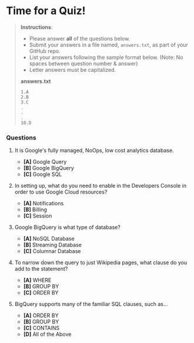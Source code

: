 # Time for a Quiz!

> **Instructions**: 
> * Please answer **all** of the questions below.
> * Submit your answers in a file named, `answers.txt`, as part of your GitHub repo.
> * List your answers following the sample format below. (Note: No spaces between question number & answer)
> * Letter answers must be capitalized.
>
> **answers.txt** 
> ```
> 1.A
> 2.B
> 3.C
> .
> .
> .
> 10.D
> ```

### Questions
1. It is Google's fully managed, NoOps, low cost analytics database.
	* **[A]** Google Query
	* **[B]** Google BigQuery
	* **[C]** Google SQL

2. In setting up, what do you need to enable in the Developers Console in order to use Google Cloud resources?
	* **[A]** Notifications
	* **[B]** Billing
	* **[C]** Session

3. Google BigQuery is what type of database?
	* **[A]** NoSQL Database
	* **[B]** Streaming Database
	* **[C]** Columnar Database

4. To narrow down the query to just Wikipedia pages, what clause do you add to the statement?
	* **[A]** WHERE
	* **[B]** GROUP BY
	* **[C]** ORDER BY

5. BigQuery supports many of the familiar SQL clauses, such as...
	* **[A]** ORDER BY
	* **[B]** GROUP BY
	* **[C]** CONTAINS
	* **[D]** All of the Above